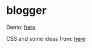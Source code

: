 # blogger #

Demo: [here](http://mighty-ridge-8411.herokuapp.com/)

CSS and some ideas from: [here](http://tutorials.jumpstartlab.com/projects/blogger.html)
